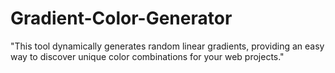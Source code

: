 # Gradient-Color-Generator
"This tool dynamically generates random linear gradients, providing an easy way to discover unique color combinations for your web projects."
